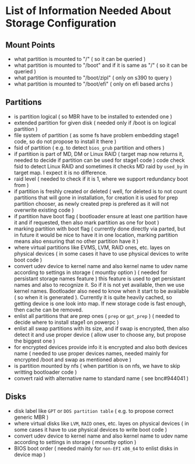 List of Information Needed About Storage Configuration
======================================================

Mount Points
---------------

- what partition is mounted to "/" ( so it can be queried )
- what partition is mounted to "/boot" and if it is same as "/" ( so it can be queried )
- what partition is mounted to "/boot/zipl" ( only on s390 to query )
- what partition is mounted to "/boot/efi" ( only on efi based archs )

Partitions
---------------

- is partition logical ( so MBR have to be installed to extended one )
- extended partition for given disk ( needed only if /boot is on logical partition )
- file system of partition ( as some fs have problem embedding stage1 code, so do not propose to install it there )
- fsid of partition ( e.g. to detect `bios_grub` partition and others )
- if partition is part of MD, DM or Linux RAID ( target map now returns it, needed to decide if partition can be used for stage1 code )
  code check fsid to detect Linux RAID and sometimes it checks MD raid by `used_by` in target map. I expect it is no difference.
- raid level ( needed to check if it is 1, where we support redundancy boot from )
- if partition is freshly created or deleted ( well, for deleted is to not count partitions that will gone in installation, for creation it is used for prep partition chooser, as newly created prep is prefered as it will not overwrite existing code )
- if partition have boot flag ( bootloader ensure at least one partition have it and if requested, then also mark partition as one for boot )
- marking partition with boot flag ( currently done directly via parted, but in future it would be nice to have it in one location, marking partition means also ensuring that no other partition have it )
- where virtual partitions like EVMS, LVM, RAID ones, etc. layes on physical devices ( in some cases it have to use physical devices to write boot code )
- convert udev device to kernel name and also kernel name to udev name according to settings in storage ( mountby option ) ( needed for persistant storage names feature )
  this feature is used to get persistant names and also to recognize it. So if it is not yet available, then we use kernel names. Bootloader also need to know when it start
  to be available ( so when it is generated ). Currently it is quite heavily cached, so getting device is one look into map. If new storage code is fast enough, then cache can be removed.
- enlist all partitions that are prep ones ( `prep` or `gpt_prep` ) ( needed to decide where to install stage1 on powerpc )
- enlist all swap partitions with its size, and if swap is encrypted, then also detect it and use proper device ( allow user to choose any, but propose the biggest one )
- for encrypted devices provide info it is encrypted and also both devices name ( needed to use proper devices names, needed mainly for encrypted /boot and swap as mentioned above )
- is partition mounted by nfs ( when partition is on nfs, we have to skip writting bootloader code )
- convert raid with alternative name to standard name ( see bnc#944041 )

Disks
-----

- disk label like `GPT` or `DOS partition table` ( e.g. to propose correct generic MBR )
- where virtual disks like `LVM`, `RAID` ones, etc. layes on physical devices ( in some cases it have to use physical devices to write boot code )
- convert udev device to kernel name and also kernel name to udev name according to settings in storage ( mountby option )
- BIOS boot order ( needed mainly for `non-EFI` `x86_64` to enlist disks in device map )
